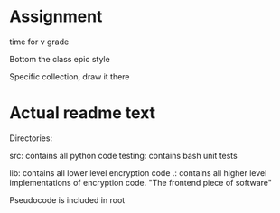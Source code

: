 # Assignment
time for v grade

Bottom the class epic style

Specific collection, draw it there

# Actual readme text
Directories:

src: contains all python code
testing: contains bash unit tests

lib: contains all lower level encryption code 
.\: contains all higher level implementations of encryption code. "The frontend piece of software"

Pseudocode is included in root